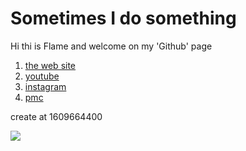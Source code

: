 Sometimes I do something
=

Hi thi is Flame and welcome on my 'Github' page

1. [the web site](https://flamebousteur.github.io/?l=github)
2. [youtube](https://www.youtube.com/channel/UCpb9cOY9nklRXTQEC6Jxctg)
3. [instagram](https://www.instagram.com/flameboff/)
4. [pmc](https://www.planetminecraft.com/member/flamebousteur/)

create at 1609664400

<!--<img src="https://github-readme-stats.vercel.app/api?username=flamebousteur&title_color=f00&hide_border=true&bg_color=400000A0&text_color=FF7D7D&border_radius=10&icon_color=FF3737&hide_title=true&show_icons=true">-->

<img src="https://github-readme-stats.vercel.app/api/top-langs/?username=flamebousteur&layout=compact&title_color=f00&hide_border=true&bg_color=400000A0&text_color=FF7D7D&border_radius=10&custom_title=Languages%20I%20Use">
